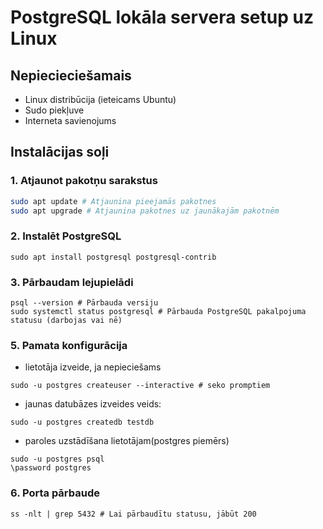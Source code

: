 # PostgreSQL lokāla servera setup uz Linux

## Nepiecieciešamais
- Linux distribūcija (ieteicams Ubuntu)
- Sudo piekļuve
- Interneta savienojums

## Instalācijas soļi

### 1. Atjaunot pakotņu sarakstus
```bash
sudo apt update # Atjaunina pieejamās pakotnes 
sudo apt upgrade # Atjaunina pakotnes uz jaunākajām pakotnēm
```
### 2. Instalēt PostgreSQL
```
sudo apt install postgresql postgresql-contrib
```
### 3.  Pārbaudam lejupielādi
```
psql --version # Pārbauda versiju
sudo systemctl status postgresql # Pārbauda PostgreSQL pakalpojuma statusu (darbojas vai nē)
```
### 5. Pamata konfigurācija
- lietotāja izveide, ja nepieciešams
```
sudo -u postgres createuser --interactive # seko promptiem
```
- jaunas datubāzes izveides veids:
```
sudo -u postgres createdb testdb
```
- paroles uzstādīšana lietotājam(postgres piemērs)
```
sudo -u postgres psql
\password postgres
```
### 6. Porta pārbaude
```
ss -nlt | grep 5432 # Lai pārbaudītu statusu, jābūt 200
```


